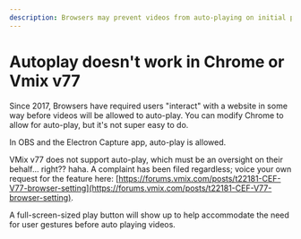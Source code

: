 ```yaml
---
description: Browsers may prevent videos from auto-playing on initial page load
---
```


# Autoplay doesn't work in Chrome or Vmix v77

Since 2017, Browsers have required users "interact" with a website in some way before videos will be allowed to auto-play. You can modify Chrome to allow for auto-play, but it's not super easy to do.

In OBS and the Electron Capture app, auto-play is allowed.

VMix v77 does not support auto-play, which must be an oversight on their behalf... right?? haha. A complaint has been filed regardless; voice your own request for the feature here: [https://forums.vmix.com/posts/t22181-CEF-V77-browser-setting](https://forums.vmix.com/posts/t22181-CEF-V77-browser-setting).

A full-screen-sized play button will show up to help accommodate the need for user gestures before auto playing videos.
